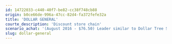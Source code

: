 ```yaml
---
id: 14722033-c440-40f7-be82-cc38f748cb88
origin: b0ce66de-996a-47cc-82d4-fa372fefe32a
title: 'DOLLAR GENERAL'
courte_description: 'Discount store chain'
scenario_achat: '(August 2016 - $76.50) Leader similar to Dollar Tree Stores = discount. Stronger balance sheet. Superior long term potential, regularly buys back its shares with strong free cash flows. 76% of revenues from basic consumption (food) = less cyclical and steadier trafic. Affected in the short term by price pressure from Walmart and deflation. Solid balance sheet. Entry barriers: rural presence/domination, low costs, economies of scale and purchasing power. Stock deserves P/E similar to overall market, but premium to other retailers.'
slug: dollar-general
---
```

